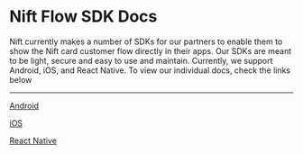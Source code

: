# Nift Flow SDK Docs

Nift currently makes a number of SDKs for our partners to enable them to show the Nift card customer flow directly in their apps. Our SDKs are meant to be light, secure and easy to use and maintain. Currently, we support Android, iOS, and React Native.
To view our individual docs, check the links below

---
[Android](sdk/android.md)

[iOS](sdk/ios.md)

[React Native](sdk/react-native.md)
